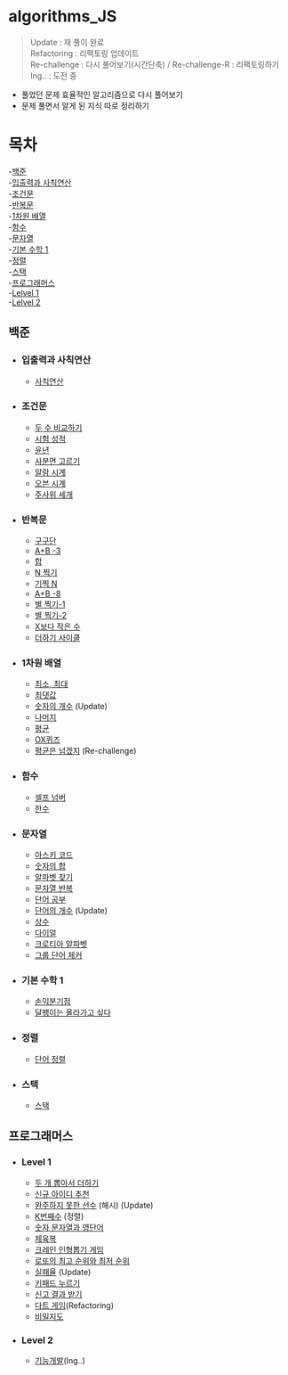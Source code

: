 # algorithms_JS
> Update : 재 풀이 완료  
> Refactoring : 리팩토링 업데이트  
> Re-challenge : 다시 풀어보기(시간단축)  / Re-challenge-R : 리팩토링하기  
> Ing.. : 도전 중  

-   풀었던 문제 효율적인 알고리즘으로 다시 풀어보기
-   문제 풀면서 알게 된 지식 따로 정리하기

# 목차

-[백준](#백준)  
    -[입출력과 사칙연산](#입출력과-사칙연산)  
    -[조건문](#조건문)  
    -[반복문](#반복문)  
    -[1차원 배열](#1차원-배열)  
    -[함수](#함수)  
    -[문자열](#문자열)  
    -[기본 수학 1](#기본-수학-1)  
    -[정렬](#정렬)  
    -[스택](#스택)  
-[프로그래머스](#프로그래머스)  
    -[Lelvel 1](#Level-1)  
    -[Lelvel 2](#Level-2)  
## 백준

-   ### 입출력과 사칙연산
    -   [사칙연산](BaekJoon_Algorithms/10869/app.js)
-   ### 조건문
    -   [두 수 비교하기](BaekJoon_Algorithms/1330/app.js)
    -   [시험 성적](BaekJoon_Algorithms/9498/app.js)
    -   [윤년](BaekJoon_Algorithms/2753/app.js)
    -   [사분면 고르기](BaekJoon_Algorithms/14681/app.js)
    -   [알람 시계](BaekJoon_Algorithms/2884/app.js)
    -   [오븐 시계](BaekJoon_Algorithms/2525/app.js)
    -   [주사위 세개](BaekJoon_Algorithms/2480/app.js)
-   ### 반복문
    -   [구구단](BaekJoon_Algorithms/2739/app.js)
    -   [A+B -3](BaekJoon_Algorithms/10950/app.js)
    -   [합](BaekJoon_Algorithms/8393/app.js)
    -   [N 찍기](BaekJoon_Algorithms/2741/app.js)
    -   [기찍 N](BaekJoon_Algorithms/2742/app.js)
    -   [A+B -8](BaekJoon_Algorithms/11021/app.js)
    -   [별 찍기-1](BaekJoon_Algorithms/2438/app.js)
    -   [별 찍기-2](BaekJoon_Algorithms/2439/app.js)
    -   [X보다 작은 수](BaekJoon_Algorithms/10871/app.js)
    -   [더하기 사이클](BaekJoon_Algorithms/1110/app.js)
-   ### 1차원 배열

    -   [최소, 최대](BaekJoon_Algorithms/10818/app.js)
    -   [최댓값](BaekJoon_Algorithms/2562/app.js)
    -   [숫자의 개수](BaekJoon_Algorithms/2577/app.js) (Update)
    -   [나머지](BaekJoon_Algorithms/3052/app.js)
    -   [평균](BaekJoon_Algorithms/1546/app.js)
    -   [OX퀴즈](BaekJoon_Algorithms/8958/app.js)
    -   [평균은 넘겠지](BaekJoon_Algorithms/4344/app.js) (Re-challenge)

-   ### 함수
    -   [셀프 넘버](BaekJoon_Algorithms/4673/app.js)
    -   [한수](BaekJoon_Algorithms/1065/app.js)
-   ### 문자열
    -   [아스키 코드](BaekJoon_Algorithms/11654/app.js)
    -   [숫자의 합](BaekJoon_Algorithms/11720/app.js)
    -   [알파벳 찾기](BaekJoon_Algorithms/10809/app.js)
    -   [문자열 반복](BaekJoon_Algorithms/2675/app.js)
    -   [단어 공부](BaekJoon_Algorithms/1157/app.js)
    -   [단어의 개수](BaekJoon_Algorithms/1152/app.js) (Update)
    -   [상수](BaekJoon_Algorithms/2908/app.js)
    -   [다이얼](BaekJoon_Algorithms/5622/app.js)
    -   [크로티아 알파벳](BaekJoon_Algorithms/2941/app.js)
    -   [그룹 단어 체커](BaekJoon_Algorithms/1316/app.js)
- ### 기본 수학 1
    -   [손익분기점](BaekJoon_Algorithms/1712/app.js)
    -   [달팽이는 올라가고 싶다](BaekJoon_Algorithms/2869/app.js)  

- ### 정렬  
    - [단어 정렬](BaekJoon_Algorithms/1181/app.js)    
- ### 스택  
    - [스택](BaekJoon_Algorithms/10828/app.js)    

## 프로그래머스

-   ### Level 1  
    -   [두 개 뽑아서 더하기](Programmers/220519.js)
    -   [신규 아이디 추천](Programmers/220520.js)
    -   [완주하지 못한 선수](Programmers/220521.js) (해시) (Update)    
    -   [K번째수](Programmers/220523.js) (정렬)  
    -   [숫자 문자열과 영단어](Programmers/220524.js)  
    -   [체육복](Programmers/220525.js)  
    -   [크레인 인형뽑기 게임](Programmers/220526.js)  
    -   [로또의 최고 순위와 최저 순위](Programmers/220527.js)  
    -   [실패율](Programmers/220601.js) (Update)
    -   [키패드 누르기](Programmers/220603.js) 
    -   [신고 결과 받기](Programmers/220604.js)  
    -   [다트 게임](Programmers/220611.js)(Refactoring)   
    -   [비밀지도](Programmers/220612.js)   
-   ### Level 2  
    -   [기능개발](Programmers/220605.js)(Ing..)  
